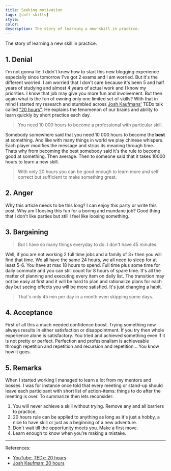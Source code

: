 ```yaml
---
title: Seeking motivation
tags: [soft skills]
style:
color:
description: The story of learning a new skill in practice.
---
```


The story of learning a new skill in practice.

## 1. Denial

I'm not gonna lie: I didn't knew how to start this new blogging experience especially since tomorrow I've got 2 exams and I am worried. But it's the different worried. I am worried that I don't care because it's been 5 and half years of studying and almost 4 years of actual work and I know my priorities. I know that job may give you more fun and involvement. But then again what is the fun of owning only one limited set of skills? With that in mind I started my research and stumbled across [Josh Kaufmans'](https://first20hours.com/) TEDx talk called ["20 hours"](https://www.youtube.com/watch?v=5MgBikgcWnY). He explains the fenomenon of our brains and ability to learn quickly by short practice each day.

> You need 10 000 hours to become a professional with particular skill.

Somebody somewhere said that you need 10 000 hours to become the **best** at something. And like with many things in world we play chinese whispers. Each player modifies the message and strips its meaning through time. Thats why from becoming the best somebody said it's the rule to become good at something. Then average. Then to someone said that it takes 10000 hours to learn a new skill.

> With only 20 hours you can be good enough to learn more and self correct but sufficient to make something great.

## 2. Anger

Why this article needs to be this long? I can enjoy this party or write this post. Why am I loosing this fun for a boring and mundane job? Good thing that I don't like parties but still I feel like loosing something.

## 3. Bargaining

> But I have so many things everyday to do. I don't have 45 minutes.

Well, if you are not working 2 full time jobs and a family of 3+ then you will find that time. We all have the same 24 hours, we all need to sleep for at least 5-6. You have at max 18 hours to spend. Full time plus some time for daily commute and you can still count for 8 hours of spare time. It's all the matter of planning and executing every item on daily list. The transition may not be easy at first and it will be hard to plan and rationalize plans for each day but seeing effects you will be more satisfied. It's just changing a habit.

> That's only 45 min per day in a month even skipping some days.

## 4. Acceptance

First of all this a much needed confidence boost. Trying something new always results in either satisfaction or disappointment. If you try then whole experience alone is satisfactory. You tried and achieved something even if it is not pretty or perfect. Perfection and profesionalism is achieveable through repetition and repetition and recursion and repetition... You know how it goes.

## 5. Remarks

When I started working I managed to learn a lot from my mentors and bosses. I was for instance once told that every meeting or stand-up should leave each participant with short list of action-items: things to do after the meeting is over. To summarize then lets reconsider:

1. You will never achieve a skill without trying. Remove any and all barriers to practice.
2. 20 hours rule can be applied to anything as long as it's just a hobby, a nice to have skill or just as a beginning of a new adventure.
3. Don't wait till the opportunity meets you. Make a first move.
4. Learn enough to know when you’re making a mistake.

---
References:
- [YouTube: TEDx: 20 hours](https://www.youtube.com/watch?v=5MgBikgcWnY)
- [Josh Kaufman: 20 hours](https://first20hours.com/)
